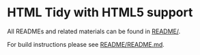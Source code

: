 # HTML Tidy with HTML5 support

All READMEs and related materials can be found in [README/][1].

For build instructions please see [README/README.md][2].

 [1]: https://github.com/htacg/tidy-html5/tree/master/README
 [2]: https://github.com/htacg/tidy-html5/blob/master/README/README.md
 